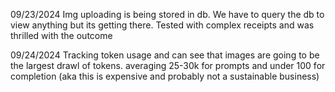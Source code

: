 09/23/2024
Img uploading is being stored in db. We have to query the db to view anything but its getting there.
Tested with complex receipts and was thrilled with the outcome

09/24/2024
Tracking token usage and can see that images are going to be the largest drawl of tokens. averaging 25-30k for prompts and under 100 for completion (aka this is expensive and probably not a sustainable business)
